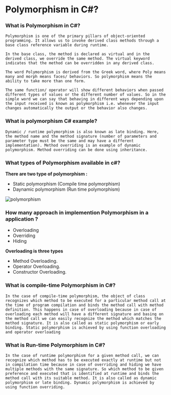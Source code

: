 # Polymorphism in C#?

### What is Polymorphism in C#?

`Polymorphism is one of the primary pillars of object-oriented programming. It allows us to invoke derived class methods through a base class reference variable during runtime.`

`In the base class, the method is declared as virtual and in the derived class, we override the same method. The virtual keyword indicates that the method can be overridden in any derived class.`

`The word Polymorphism is derived from the Greek word, where Poly means many and morph means faces/ behaviors. So polymorphism means the ability to take more than one form.`

`The same function/ operator will show different behaviors when passed different types of values or the different number of values. So in the simple word we can say that behaving in different ways depending upon the input received is known as polymorphism i.e. whenever the input changes automatically the output or the behavior also changes.`

### What is polymorphism C# example?
`Dynamic / runtime polymorphism is also known as late binding. Here, the method name and the method signature (number of parameters and parameter type must be the same and may have a different implementation). Method overriding is an example of dynamic polymorphism. Method overriding can be done using inheritance.`

### What types of Polymorphism available in c#?

**There are two type of polymorphism :**
- Static polymorphism (Compile time polymorphism)
- Daynamic polymorphism (Run time polymorphism)

<img alt="polymorphism" class="" data-src="/UploadFile/ff2f08/understanding-polymorphism-in-C-Sharp/Images/ploymorphism.jpg" src="https://www.c-sharpcorner.com/UploadFile/ff2f08/understanding-polymorphism-in-C-Sharp/Images/ploymorphism.jpg">

### How many approach in implemention Polymorphism in a application ?
- Overloading
- Overriding
- Hiding

**Overloading is  three types**
- Method Overloading.
- Operator Overloading.
- Constructor Overloading.

### What is compile-time Polymorphism in C#?
`In the case of compile-time polymorphism, the object of class recognizes which method to be executed for a particular method call at the time of program compilation and binds the method call with method definition.
This happens in case of overloading because in case of overloading each method will have a different signature and basing on the method call we can easily recognize the method which matches the method signature.
It is also called as static polymorphism or early binding. Static polymorphism is achieved by using function overloading and operator overloading`

### What is Run-time Polymorphism in C#?
`In the case of runtime polymorphism for a given method call, we can recognize which method has to be executed exactly at runtime but not in compilation time because in case of overriding and hiding we have multiple methods with the same signature. So which method to be given preference and executed that is identified at runtime and binds the method call with its suitable method.
It is also called as dynamic polymorphism or late binding. Dynamic polymorphism is achieved by using function overriding.`

